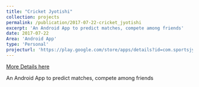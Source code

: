 ```yaml
---
title: "Cricket Jyotishi"
collection: projects
permalink: /publication/2017-07-22-cricket_jyotishi
excerpt: 'An Android App to predict matches, compete among friends'
date: 2017-07-22
Area: 'Android App'
type: 'Personal'
projecturl: 'https://play.google.com/store/apps/details?id=com.sportsjyotishi.cricketjyotishi'
---
```


<a href='https://play.google.com/store/apps/details?id=com.sportsjyotishi.cricketjyotishi'>More Details here</a>

An Android App to predict matches, compete among friends
